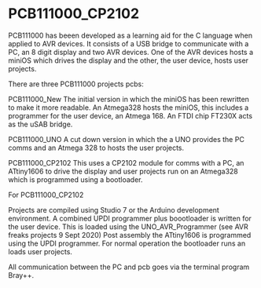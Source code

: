 # PCB111000_CP2102

PCB111000 has beeen developed as a learning aid for the C language when applied to AVR devices.
It consists of a USB bridge to communicate with a PC, an 8 digit display and two AVR devices. One of the AVR devices hosts a miniOS which drives the display and the other, the user device, hosts user projects.

There are three PCB111000 projects pcbs:

PCB111000_New The initial version in which the miniOS has been rewritten to make it more readable. An Atmega328 hosts the miniOS, this includes a programmer for the user device, an Atmega 168. An FTDI chip FT230X acts as the uSAB bridge.

PCB111000_UNO A cut down version in which the a UNO provides the PC comms and an Atmega 328 to hosts the user projects.

PCB111000_CP2102 This uses a CP2102 module for comms with a PC, an ATtiny1606 to drive the display and user projects run on an Atmega328 which is programmed using a bootloader. 


For PCB111000_CP2102 

Projects are compiled using Studio 7 or the Arduino development environment.
A combined UPDI programmer plus boootloader is written for the user device.
This is loaded using the UNO_AVR_Programmer (see AVR freaks projects 9 Sept 2020)
Post assembly the ATtiny1606 is programmed using the UPDI programmer.
For normal operation the bootloader runs an loads user projects.

All communication between the PC and pcb goes via the terminal program Bray++.


